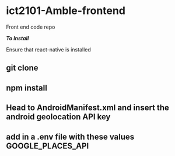 # ict2101-Amble-frontend
Front end code repo

***To Install***

Ensure that react-native is installed
## git clone
## npm install
## Head to AndroidManifest.xml and insert the android geolocation API key
## add in a .env file with these values GOOGLE_PLACES_API